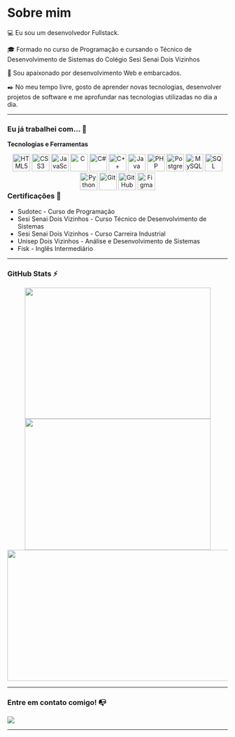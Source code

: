 # Sobre mim

💻 Eu sou um desenvolvedor Fullstack.

🎓 Formado no curso de Programação e cursando o Técnico de Desenvolvimento de Sistemas do Colégio Sesi Senai Dois Vizinhos

🔎 Sou apaixonado por desenvolvimento Web e embarcados. 

✒️ No meu tempo livre, gosto de aprender novas tecnologias, desenvolver projetos de software e me aprofundar nas tecnologias utilizadas no dia a dia.

---

### Eu já trabalhei com... 🔧

**Tecnologias e Ferramentas**

<div style="text-align: center; float:left;">
    <img alt="HTML5" height="40" width="40" src="https://cdn.jsdelivr.net/gh/devicons/devicon/icons/html5/html5-original.svg">
    <img alt="CSS3" height="40" width="40" src="https://cdn.jsdelivr.net/gh/devicons/devicon/icons/css3/css3-original.svg">
    <img alt="JavaScript" height="40" width="40" src="https://cdn.jsdelivr.net/gh/devicons/devicon/icons/javascript/javascript-original.svg">
    <img alt="C" height="40" width="40" src="https://cdn.jsdelivr.net/gh/devicons/devicon/icons/c/c-original.svg">
    <img alt="C#" height="40" width="40" src="https://cdn.jsdelivr.net/gh/devicons/devicon/icons/csharp/csharp-original.svg">
    <img alt="C++" height="40" width="40" src="https://cdn.jsdelivr.net/gh/devicons/devicon/icons/cplusplus/cplusplus-original.svg">
    <img alt="Java" height="40" width="40" src="https://cdn.jsdelivr.net/gh/devicons/devicon/icons/java/java-original.svg">
    <img alt="PHP" height="40" width="40" src="https://cdn.jsdelivr.net/gh/devicons/devicon/icons/php/php-original.svg">
    <img alt="PostgreSQL" height="40" width="40" src="https://cdn.jsdelivr.net/gh/devicons/devicon/icons/postgresql/postgresql-original.svg">
    <img alt="MySQL" height="40" width="40" src="https://cdn.jsdelivr.net/gh/devicons/devicon/icons/mysql/mysql-original.svg">
    <img alt="SQL Server" height="40" width="40" src="https://img.icons8.com/color/48/000000/microsoft-sql-server.png">
    <img alt="Python" height="40" width="40" src="https://cdn.jsdelivr.net/gh/devicons/devicon/icons/python/python-original.svg">
    <img alt="Git" height="40" width="40" src="https://cdn.jsdelivr.net/gh/devicons/devicon/icons/git/git-original.svg">
    <img alt="GitHub" height="40" width="40" src="https://img.icons8.com/ios-filled/50/ffffff/github.png">
    <img alt="Figma" height="40" width="40" src="https://cdn.jsdelivr.net/gh/devicons/devicon/icons/figma/figma-original.svg">
</div>


### Certificações 📜

- Sudotec - Curso de Programação
- Sesi Senai Dois Vizinhos - Curso Técnico de Desenvolvimento de Sistemas
- Sesi Senai Dois Vizinhos - Curso Carreira Industrial
- Unisep Dois Vizinhos - Análise e Desenvolvimento de Sistemas
- Fisk - Inglês Intermediário
---

### GitHub Stats ⚡
<div align="center">
<a href="https://github.com/GabrielMoreira17">
  <img width="425em" height="300em" src="https://github-readme-stats.vercel.app/api?username=gmoreira2128&theme=dracula&show_icons=true&hide_border=false&count_private=true"/>
</a>
<a href="https://github.com/GabrielMoreira17">
  <img width="425em" height="300em" src="https://github-readme-streak-stats.herokuapp.com/?user=gmoreira2128&theme=dracula&hide_border=false"/>
</a>
<a href="https://github.com/GabrielMoreira17">
  <img width="850em" height="300em" src="https://github-readme-stats.vercel.app/api/top-langs/?username=gmoreira2128&theme=dracula&show_icons=true&hide_border=false&layout=compact"/>
</a>
</div>

---

### Entre em contato comigo! 📭
<div>
  <a href="https://www.linkedin.com/in/gabriel-moreira-325306311" target="_blank"><img src="https://img.shields.io/badge/-LinkedIn-%230077B5?style=for-the-badge&logo=linkedin&logoColor=white" target="_blank"></a>
</div>

---
